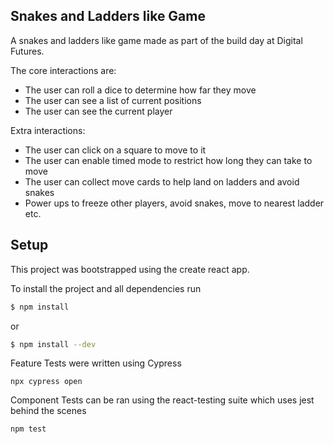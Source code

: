 ## Snakes and Ladders like Game 
A snakes and ladders like game made as part of the build day at Digital Futures. 

The core interactions are:
- The user can roll a dice to determine how far they move
- The user can see a list of current positions
- The user can see the current player

Extra interactions:
- The user can click on a square to move to it
- The user can enable timed mode to restrict how long they can take to move 
- The user can collect move cards to help land on ladders and avoid snakes
- Power ups to freeze other players, avoid snakes, move to nearest ladder etc. 

## Setup 
This project was bootstrapped using the create react app. 

To install the project and all dependencies run
```zsh
$ npm install
```
or 
```zsh
$ npm install --dev
```

Feature Tests were written using Cypress
```
npx cypress open
```

Component Tests can be ran using the react-testing suite which uses jest behind the scenes
```
npm test
```
